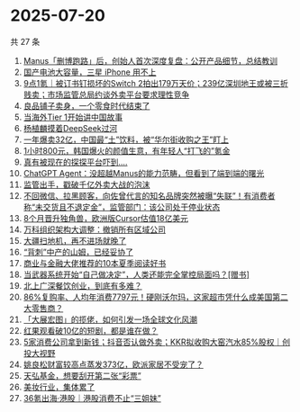 # 2025-07-20

共 27 条

<!-- BEGIN 36KR -->
<!-- 最后更新时间 2025-07-20 06:26:12 +0800 -->
1. [Manus「删博跑路」后，创始人首次深度复盘：公开产品细节，总结教训](https://36kr.com/p/3385184651230982)
1. [国产电池大容量，三星 iPhone 用不上](https://36kr.com/p/3384474596720132)
1. [9点1氪｜被订书钉损坏的Switch 2拍出179万天价；239亿深圳地王或被三折贱卖；市场监管总局约谈外卖平台要求理性竞争](https://36kr.com/p/3385160820408066)
1. [良品铺子卖身，一个零食时代结束了](https://36kr.com/p/3384604171262337)
1. [当海外Tier 1开始讲中国故事](https://36kr.com/p/3384494530248454)
1. [杨植麟摸着DeepSeek过河](https://36kr.com/p/3385374882397957)
1. [一年爆卖32亿，中国最“土”饮料，被“华尔街收购之王”盯上](https://36kr.com/p/3378161012103303)
1. [1小时800元，韩国爆火的颜值生意，有年轻人“打飞的”氪金](https://36kr.com/p/3384503359454723)
1. [真有被现在的探探平台吓到....](https://36kr.com/p/3383713756445443)
1. [ChatGPT Agent：没超越Manus的能力范畴，但看到了端到端的曙光](https://36kr.com/p/3385206740369153)
1. [监管出手，戳破千亿外卖大战的泡沫](https://36kr.com/p/3384555735154184)
1. [不回微信、拉黑顾客，向佐曾代言的知名品牌突然被曝“失联”！有消费者称“未交货且不退定金”，监管部门：该公司处于停业状态](https://36kr.com/p/3385198032616965)
1. [8个月晋升独角兽，欧洲版Cursor估值18亿美元](https://36kr.com/p/3385297586241284)
1. [万科组织架构大调整：撤销所有区域公司](https://36kr.com/p/3385770758110979)
1. [大疆扫地机，再不进场就晚了](https://36kr.com/p/3378219008514560)
1. [“背刺”中产的山姆，已经妥协了](https://36kr.com/p/3384464995041029)
1. [商业与金融大佬推荐的10本夏季阅读好书](https://36kr.com/p/3346071576763267)
1. [当武器系统开始“自己做决定”，人类还能完全掌控局面吗？[赠书]](https://36kr.com/p/3381020483807237)
1. [北上广深餐饮创业，到底有多难？](https://36kr.com/p/3363173565417474)
1. [86%复购率、人均年消费7797元！硬刚沃尔玛，这家超市凭什么成美国第二大零售商？](https://36kr.com/p/3381048908077442)
1. [「大展宏图」的揽佬，如何引发一场全球文化风潮](https://36kr.com/p/3384743521294470)
1. [红果观看破10亿的短剧，都是谁在做？](https://36kr.com/p/3381961736198528)
1. [5家消费公司拿到新钱；抖音否认做外卖；KKR拟收购大窑汽水85%股权｜创投大视野](https://36kr.com/p/3385514293821188)
1. [姚良松财富较高点蒸发373亿，欧派家居不受宠了？](https://36kr.com/p/3384597890423171)
1. [天弘基金，想要刮开第二张“彩票”](https://36kr.com/p/3384471850155520)
1. [美妆行业，集体累了](https://36kr.com/p/3378244817574402)
1. [36氪出海·港股｜港股消费不止“三姐妹”](https://36kr.com/p/3385616946872070)
<!-- END 36KR -->